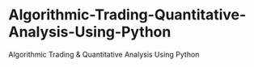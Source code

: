 # Algorithmic-Trading-Quantitative-Analysis-Using-Python
Algorithmic Trading &amp; Quantitative Analysis Using Python
